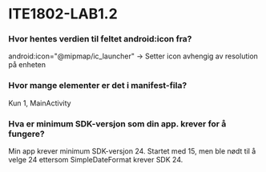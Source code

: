 # ITE1802-LAB1.2

### Hvor hentes verdien til feltet android:icon fra?

android:icon="@mipmap/ic_launcher" -> Setter icon avhengig av resolution på enheten

### Hvor mange <activity> elementer er det i manifest-fila?

Kun 1, MainActivity

### Hva er minimum SDK-versjon som din app. krever for å fungere?

Min app krever minimum SDK-versjon 24. Startet med 15, men ble nødt til å velge 24 ettersom SimpleDateFormat krever SDK 24.